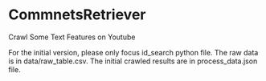 # CommnetsRetriever
Crawl Some Text Features on Youtube

For the initial version, please only focus id_search python file.
The raw data is in data/raw_table.csv.
The initial crawled results are in process_data.json file.

